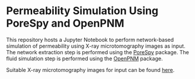 # Permeability Simulation Using PoreSpy and OpenPNM

This repository hosts a Jupyter Notebook to perform network-based simulation of permeability using X-ray microtomography images as input. 
The network extraction step is performed using the [PoreSpy](http://porespy.org/) package. 
The fluid simulation step is performed using the [OpenPNM](http://openpnm.org/) package.

Suitable X-ray microtomography images for input can be found [here](https://www.digitalrocksportal.org/projects/317).

